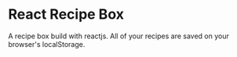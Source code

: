 # React Recipe Box

A recipe box build with reactjs.
All of your recipes are saved on your browser's localStorage.